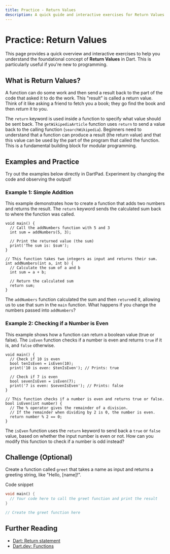 ```yaml
---
title: Practice - Return Values
description: A quick guide and interactive exercises for Return Values in Dart.
---
```


# Practice: Return Values

This page provides a quick overview and interactive exercises to help you understand the foundational concept of **Return Values** in Dart. This is particularly useful if you're new to programming.

## What is Return Values?

A function can do some work and then send a result back to the part of the code that asked it to do the work. This "result" is called a return value. Think of it like asking a friend to fetch you a book; they go find the book and then *return* it to you.

The `return` keyword is used inside a function to specify what value should be sent back.  The `getWikipediaArticle` function uses `return` to send a value back to the calling function (`searchWikipedia`). Beginners need to understand that a function can produce a result (the return value) and that this value can be used by the part of the program that called the function. This is a fundamental building block for modular programming.

## Examples and Practice

Try out the examples below directly in DartPad. Experiment by changing the code and observing the output!

### Example 1: Simple Addition

This example demonstrates how to create a function that adds two numbers and returns the result. The `return` keyword sends the calculated sum back to where the function was called.

```dartpad:run-dart
void main() {
  // Call the addNumbers function with 5 and 3
  int sum = addNumbers(5, 3);

  // Print the returned value (the sum)
  print('The sum is: $sum');
}

// This function takes two integers as input and returns their sum.
int addNumbers(int a, int b) {
  // Calculate the sum of a and b
  int sum = a + b;

  // Return the calculated sum
  return sum;
}
```

The `addNumbers` function calculated the sum and then `return`ed it, allowing us to use that sum in the `main` function. What happens if you change the numbers passed into `addNumbers`?

### Example 2: Checking if a Number is Even

This example shows how a function can return a boolean value (true or false). The `isEven` function checks if a number is even and returns `true` if it is, and `false` otherwise.

```dartpad:run-dart
void main() {
  // Check if 10 is even
  bool tenIsEven = isEven(10);
  print('10 is even: $tenIsEven'); // Prints: true

  // Check if 7 is even
  bool sevenIsEven = isEven(7);
  print('7 is even: $sevenIsEven'); // Prints: false
}

// This function checks if a number is even and returns true or false.
bool isEven(int number) {
  // The % operator gives the remainder of a division.
  // If the remainder when dividing by 2 is 0, the number is even.
  return number % 2 == 0;
}
```

The `isEven` function uses the `return` keyword to send back a `true` or `false` value, based on whether the input number is even or not. How can you modify this function to check if a number is odd instead?

## Challenge (Optional)
Create a function called `greet` that takes a name as input and returns a greeting string, like "Hello, [name]!".

Code snippet

```dart
void main() {
  // Your code here to call the greet function and print the result
}

// Create the greet function here
```

## Further Reading

*   [Dart: Return statement](https://dart.dev/language/statements#return-statement)
*   [Dart.dev: Functions](https://dart.dev/language/functions)
